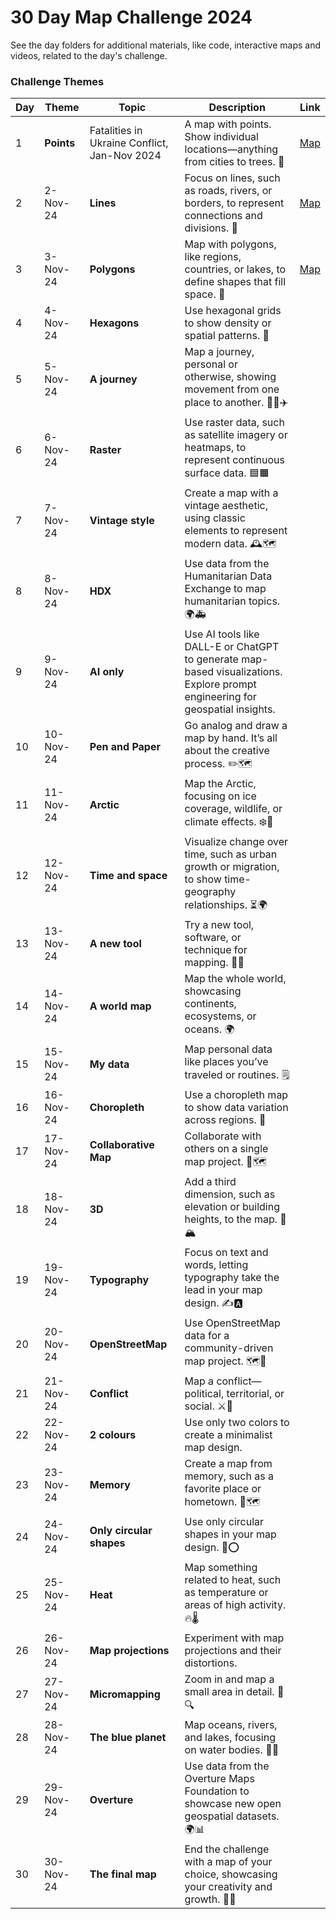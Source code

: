 # 30 Day Map Challenge 2024
See the day folders for additional materials, like code, interactive maps and videos, related to the day's challenge. 

### Challenge Themes

| Day  | Theme     | Topic             | Description | Link | 
|------|------------|-------------------|-----------| ------ | 
| 1    | **Points**   | Fatalities in Ukraine Conflict, Jan-Nov 2024        | A map with points. Show individual locations—anything from cities to trees. 📍 | [Map](https://jaanekaraster.github.io/30-day-map-challenge-24/day1_points/day1_points.html)
| 2    | 2-Nov-24   | **Lines**         | Focus on lines, such as roads, rivers, or borders, to represent connections and divisions. 📏 | [Map](https://jaanekaraster.github.io/30-day-map-challenge-24/day2_lines/index.html) |
| 3    | 3-Nov-24   | **Polygons**      | Map with polygons, like regions, countries, or lakes, to define shapes that fill space. 🛑 | [Map](https://jaanekaraster.github.io/30-day-map-challenge-24/day3_polygons/index.html) |
| 4    | 4-Nov-24   | **Hexagons**      | Use hexagonal grids to show density or spatial patterns. 🔷 | |
| 5    | 5-Nov-24   | **A journey**     | Map a journey, personal or otherwise, showing movement from one place to another. 🚶‍♂️✈️ | |
| 6    | 6-Nov-24   | **Raster**        | Use raster data, such as satellite imagery or heatmaps, to represent continuous surface data. 🟦🟧 | |
| 7    | 7-Nov-24   | **Vintage style** | Create a map with a vintage aesthetic, using classic elements to represent modern data. 🕰️🗺️ | |
| 8    | 8-Nov-24   | **HDX**           | Use data from the Humanitarian Data Exchange to map humanitarian topics. 🌍🚑 | |
| 9    | 9-Nov-24   | **AI only**       | Use AI tools like DALL-E or ChatGPT to generate map-based visualizations. Explore prompt engineering for geospatial insights. | |
| 10   | 10-Nov-24  | **Pen and Paper** | Go analog and draw a map by hand. It’s all about the creative process. ✏️🗺️ | |
| 11   | 11-Nov-24  | **Arctic**        | Map the Arctic, focusing on ice coverage, wildlife, or climate effects. ❄️🧊 | |
| 12   | 12-Nov-24  | **Time and space**| Visualize change over time, such as urban growth or migration, to show time-geography relationships. ⏳🌍 | |
| 13   | 13-Nov-24  | **A new tool**    | Try a new tool, software, or technique for mapping. 🧪🔧 | |
| 14   | 14-Nov-24  | **A world map**   | Map the whole world, showcasing continents, ecosystems, or oceans. 🌍 | |
| 15   | 15-Nov-24  | **My data**       | Map personal data like places you’ve traveled or routines. 🗒️ | |
| 16   | 16-Nov-24  | **Choropleth**    | Use a choropleth map to show data variation across regions. 🎨 | |
| 17   | 17-Nov-24  | **Collaborative Map** | Collaborate with others on a single map project. 🤝🗺️ | |
| 18   | 18-Nov-24  | **3D**            | Add a third dimension, such as elevation or building heights, to the map. 🎢🏔️ | |
| 19   | 19-Nov-24  | **Typography**    | Focus on text and words, letting typography take the lead in your map design. ✍️🅰️ | |
| 20   | 20-Nov-24  | **OpenStreetMap** | Use OpenStreetMap data for a community-driven map project. 🗺️📍 | |
| 21   | 21-Nov-24  | **Conflict**      | Map a conflict—political, territorial, or social. ⚔️🛑 | |
| 22   | 22-Nov-24  | **2 colours**     | Use only two colors to create a minimalist map design. | |
| 23   | 23-Nov-24  | **Memory**        | Create a map from memory, such as a favorite place or hometown. 💭🗺️ | |
| 24   | 24-Nov-24  | **Only circular shapes** | Use only circular shapes in your map design. 🔵⭕ | |
| 25   | 25-Nov-24  | **Heat**          | Map something related to heat, such as temperature or areas of high activity. 🔥🌡️ | |
| 26   | 26-Nov-24  | **Map projections** | Experiment with map projections and their distortions. | |
| 27   | 27-Nov-24  | **Micromapping**  | Zoom in and map a small area in detail. 🧐🔍 | |
| 28   | 28-Nov-24  | **The blue planet**| Map oceans, rivers, and lakes, focusing on water bodies. 🌊🐋 | |
| 29   | 29-Nov-24  | **Overture**      | Use data from the Overture Maps Foundation to showcase new open geospatial datasets. 🌍📊 | |
| 30   | 30-Nov-24  | **The final map** | End the challenge with a map of your choice, showcasing your creativity and growth. 🎉🌐 | |
